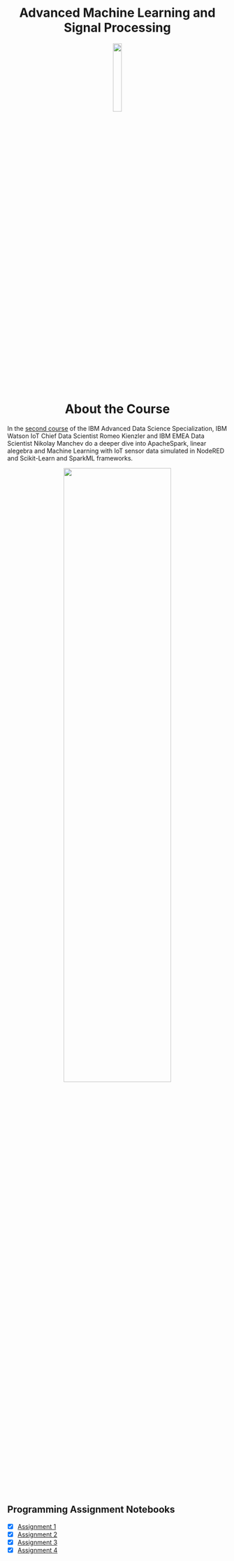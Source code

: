 <h1 align="center">Advanced Machine Learning and Signal Processing</h1>


<p align="center">
<img src="https://github.com/codeamt/IBM-Advanced-Data-Science/blob/master/Advanced%20Machine%20Learning%20and%20Signal%20Processing/badge%202.png" width="20%" height="20%">
</p>

<h1 align="center">About the Course</h1>

In the [second course](https://www.coursera.org/learn/advanced-machine-learning-signal-processing) of the IBM Advanced Data Science Specialization, IBM Watson IoT Chief Data Scientist Romeo Kienzler and IBM EMEA Data Scientist Nikolay Manchev do a deeper dive into ApacheSpark, linear alegebra and Machine Learning with IoT sensor data simulated in NodeRED and Scikit-Learn and SparkML frameworks.

<p align="center">
<img src="https://github.com/codeamt/IBM-Advanced-Data-Science/blob/master/Advanced%20Machine%20Learning%20and%20Signal%20Processing/cert2.jpg" width="70%" height="60%">
</p>

## Programming Assignment Notebooks

- [x] [Assignment 1](https://github.com/codeamt/IBM-Advanced-Data-Science/blob/master/Advanced%20Machine%20Learning%20and%20Signal%20Processing/c2_assignment1.ipynb)
- [x] [Assignment 2](https://github.com/codeamt/IBM-Advanced-Data-Science/blob/master/Advanced%20Machine%20Learning%20and%20Signal%20Processing/c2_assignment2.ipynb)
- [x] [Assignment 3](https://github.com/codeamt/IBM-Advanced-Data-Science/blob/master/Advanced%20Machine%20Learning%20and%20Signal%20Processing/c2_assignment3.ipynb)
- [x] [Assignment 4](https://github.com/codeamt/IBM-Advanced-Data-Science/blob/master/Advanced%20Machine%20Learning%20and%20Signal%20Processing/c2_assignment4.ipynb)
